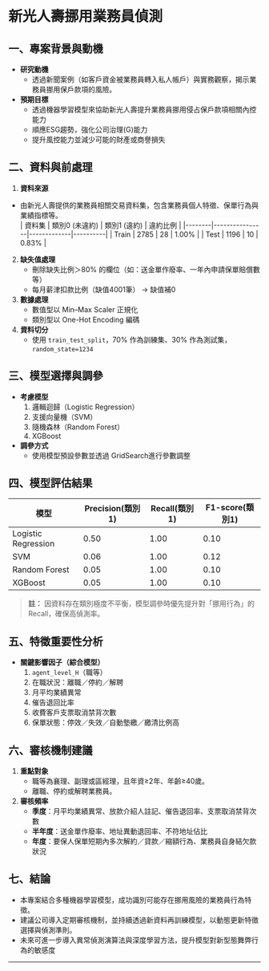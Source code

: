 # 新光人壽挪用業務員偵測

## 一、專案背景與動機
- **研究動機**  
  - 透過新聞案例（如客戶資金被業務員轉入私人帳戶）與實務觀察，揭示業務員挪用保戶款項的風險。  
- **預期目標**
  - 透過機器學習模型來協助新光人壽提升業務員挪用侵占保戶款項相關內控能力
   - 順應ESG趨勢，強化公司治理(G)能力
   - 提升風控能力並減少可能的財產或商譽損失
## 二、資料與前處理
1. **資料來源**  
- 由新光人壽提供的業務員相關交易資料集，包含業務員個人特徵、保單行為與業績指標等。  
   | 資料集 | 類別0 (未違約) | 類別1 (違約) | 違約比例 |
   |--------|----------------|-------------|----------|
   | Train  | 2785           | 28          | 1.00%    |
   | Test   | 1196           | 10          | 0.83%    |
2. **缺失值處理**  
   - 刪除缺失比例＞80% 的欄位（如：送金單作廢率、一年內申請保單賠償數等）
   - 每月薪津扣款比例（缺值4001筆） → 缺值補0
3. **數據處理** 
   - 數值型以 Min–Max Scaler 正規化
   - 類別型以 One-Hot Encoding 編碼
3. **資料切分**  
   - 使用 `train_test_split`，70% 作為訓練集、30% 作為測試集，`random_state=1234`

## 三、模型選擇與調參
- **考慮模型**  
  1. 邏輯迴歸（Logistic Regression）  
  2. 支援向量機（SVM）  
  3. 隨機森林（Random Forest）  
  4. XGBoost  
- **調參方式**  
  - 使用模型預設參數並透過 GridSearch進行參數調整

## 四、模型評估結果
| 模型            | Precision(類別1) | Recall(類別1) | F1-score(類別1) |
|-----------------|------------------|---------------|-----------------|
| Logistic Regression  | 0.50             | 1.00          | 0.10            |
| SVM             | 0.06             | 1.00          | 0.12            |
| Random Forest   | 0.05             | 1.00          | 0.10            |
| XGBoost   | 0.05             | 1.00          | 0.10            |

> **註：** 因資料存在類別極度不平衡，模型調參時優先提升對「挪用行為」的 Recall，確保高偵測率。

## 五、特徵重要性分析
- **關鍵影響因子（綜合模型）**  
  1. `agent_level_H`（職等）  
  2. 在職狀況：離職／停約／解聘  
  3. 月平均業績異常  
  4. 催告退回比率  
  5. 收費客戶支票取消禁背次數  
  6. 保單狀態：停效／失效／自動墊繳／繳清比例高

## 六、審核機制建議
1. **重點對象**  
   - 職等為襄理、副理或區經理，且年資≥2年、年齡≥40歲。  
   - 離職、停約或解聘業務員。  
2. **審核頻率**  
   - **季度**：月平均業績異常、放款介紹人註記、催告退回率、支票取消禁背次數  
   - **半年度**：送金單作廢率、地址異動退回率、不符地址佔比  
   - **年度**：要保人保單短期內多次解約／貸款／縮額行為、業務員自身結欠款狀況  

## 七、結論
- 本專案結合多種機器學習模型，成功識別可能存在挪用風險的業務員行為特徵。 
- 建議公司導入定期審核機制，並持續透過新資料再訓練模型，以動態更新特徵選擇與偵測準則。 
- 未來可進一步導入異常偵測演算法與深度學習方法，提升模型對新型態舞弊行為的敏感度

---
